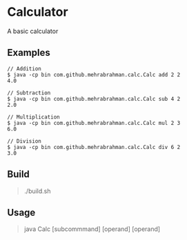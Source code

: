 # Calculator
A basic calculator

## Examples
```
// Addition
$ java -cp bin com.github.mehrabrahman.calc.Calc add 2 2
4.0

// Subtraction
$ java -cp bin com.github.mehrabrahman.calc.Calc sub 4 2
2.0

// Multiplication
$ java -cp bin com.github.mehrabrahman.calc.Calc mul 2 3
6.0

// Division
$ java -cp bin com.github.mehrabrahman.calc.Calc div 6 2
3.0
```

## Build
>./build.sh

## Usage
>java Calc [subcommmand] [operand] [operand]
